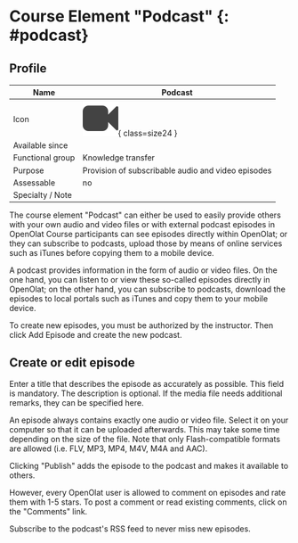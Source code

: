 # Course Element "Podcast" {: #podcast}


## Profile

Name | Podcast
---------|----------
Icon | ![Podcast Icon](assets/podcast.png){ class=size24 }
Available since | 
Functional group | Knowledge transfer
Purpose | Provision of subscribable audio and video episodes
Assessable | no
Specialty / Note | 

The course element "Podcast" can either be used to easily provide others with your own audio and video files or with external podcast episodes in OpenOlat Course participants can see episodes directly within OpenOlat; or they can subscribe to podcasts, upload those by means of online services such as iTunes before copying them to a mobile device.

A podcast provides information in the form of audio or video files. On the one hand, you can listen to or view these so-called episodes directly in OpenOlat; on the other hand, you can subscribe to podcasts, download the episodes to local portals such as iTunes and copy them to your mobile device.

To create new episodes, you must be authorized by the instructor. Then click Add Episode and create the new podcast.

## Create or edit episode

Enter a title that describes the episode as accurately as possible. This field is mandatory. The description is optional. If the media file needs additional remarks, they can be specified here. 

An episode always contains exactly one audio or video file. Select it on your computer so that it can be uploaded afterwards. This may take some time depending on the size of the file. Note that only Flash-compatible formats are allowed (i.e. FLV, MP3, MP4, M4V, M4A and AAC).

Clicking "Publish" adds the episode to the podcast and makes it available to others.

However, every OpenOlat user is allowed to comment on episodes and rate them with 1-5 stars. To post a comment or read existing comments, click on the "Comments" link. 

Subscribe to the podcast's RSS feed to never miss new episodes.